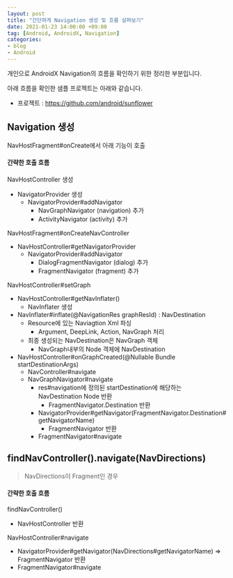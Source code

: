 ```yaml
---
layout: post
title: "간단하게 Navigation 생성 및 흐름 살펴보기"
date: 2021-01-23 14:00:00 +09:00
tag: [Android, AndroidX, Navigation]
categories:
- blog
- Android
---
```


개인으로 AndroidX Navigation의 흐름을 확인하기 위한 정리한 부분입니다.

<!--more-->

아래 흐름을 확인한 샘플 프로젝트는 아래와 같습니다.

- 프로젝트 : https://github.com/android/sunflower

## Navigation 생성

NavHostFragment#onCreate에서 아래 기능이 호출

#### 간략한 호출 흐름

NavHostController 생성

- NavigatorProvider 생성
  - NavigatorProvider#addNavigator
    - NavGraphNavigator (navigation) 추가
    - ActivityNavigator (activity) 추가

NavHostFragment#onCreateNavController

- NavHostController#getNavigatorProvider
  - NavigatorProvider#addNavigator
    - DialogFragmentNavigator (dialog) 추가
    - FragmentNavigator (fragment) 추가

NavHostController#setGraph

- NavHostController#getNavInflater()
  - NavInflater 생성
- NavInflater#inflate(@NavigationRes graphResId) : NavDestination
  - Resource에 있는 Naviagtion Xml 파싱
    - Argument, DeepLink, Action, NavGraph 처리
  - 최종 생성되는 NavDestination은 NavGraph 객체
    - NavGraph내부의 Node 객체에 NavDestination
- NavHostController#onGraphCreated(@Nullable Bundle startDestinationArgs)
  - NavController#navigate
  - NavGraphNavigator#navigate
    - res#navigation에 정의된 startDestination에 해당하는 NavDestination Node 반환
      - FragmentNavigator.Destination 반환
    - NavigatorProvider#getNavigator(FragmentNavigator.Destination#getNavigatorName)
      - FragmentNavigator 반환
    - FragmentNavigator#navigate

## findNavController().navigate(NavDirections)

> NavDirections이 Fragment인 경우

#### 간략한 호출 흐름

findNavController()

- NavHostController 반환

NavHostController#navigate

- NavigatorProvider#getNavigator(NavDirections#getNavigatorName) => FragmentNavigator 반환
- FragmentNavigator#navigate
